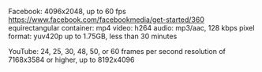 Facebook:
4096x2048, up to 60 fps
https://www.facebook.com/facebookmedia/get-started/360
equirectangular
container: mp4
video: h264
audio: mp3/aac, 128 kbps
pixel format: yuv420p
up to 1.75GB, less than 30 minutes


YouTube:
24, 25, 30, 48, 50, or 60 frames per second
resolution of 7168x3584 or higher, up to 8192x4096

